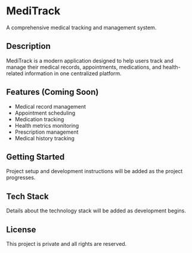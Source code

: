# MediTrack

A comprehensive medical tracking and management system.

## Description
MediTrack is a modern application designed to help users track and manage their medical records, appointments, medications, and health-related information in one centralized platform.

## Features (Coming Soon)
- Medical record management
- Appointment scheduling
- Medication tracking
- Health metrics monitoring
- Prescription management
- Medical history tracking

## Getting Started
Project setup and development instructions will be added as the project progresses.

## Tech Stack
Details about the technology stack will be added as development begins.

## License
This project is private and all rights are reserved. 